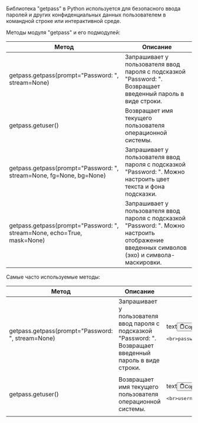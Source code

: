 <p>Библиотека "getpass" в Python используется для безопасного ввода паролей и других конфиденциальных
данных пользователем в командной строке или интерактивной среде.</p>
<p>Методы модуля "getpass" и его подмодулей:</p>
<table>
<thead>
<tr>
<th>Метод</th>
<th>Описание</th>
</tr>
</thead>
<tbody>
<tr>
<td>getpass.getpass(prompt="Password: ", stream=None)</td>
<td>Запрашивает у пользователя ввод пароля с подсказкой "Password: ". Возвращает введенный пароль в виде строки.</td>
</tr>
<tr>
<td>getpass.getuser()</td>
<td>Возвращает имя текущего пользователя операционной системы.</td>
</tr>
<tr>
<td>getpass.getpass(prompt="Password: ", stream=None, fg=None, bg=None)</td>
<td>Запрашивает у пользователя ввод пароля с подсказкой "Password: ". Можно настроить цвет текста и фона подсказки.</td>
</tr>
<tr>
<td>getpass.getpass(prompt="Password: ", stream=None, echo=True, mask=None)</td>
<td>Запрашивает у пользователя ввод пароля с подсказкой "Password: ". Можно настроить отображение введенных символов (эхо) и символа-маскировки.</td>
</tr>
</tbody>
</table>
<p>Самые часто используемые методы:</p>
<table>
<thead>
<tr>
<th>Метод</th>
<th>Описание</th>
<th>Пример кода</th>
</tr>
</thead>
<tbody>
<tr>
<td>getpass.getpass(prompt="Password: ", stream=None)</td>
<td>Запрашивает у пользователя ввод пароля с подсказкой "Password: ". Возвращает введенный пароль в виде строки.</td>
<td><div class="code-element"><div class="lang-line"><text>text</text><button class="copy-button"id="coded9ff29caca8c538b1a409d8e0f8a933bb"onclick="copyCode(coded9ff29caca8c538b1a409d8e0f8a933b, coded9ff29caca8c538b1a409d8e0f8a933bb)"><svg stroke="currentColor"fill="none"stroke-width="2"viewBox="0 0 24 24"stroke-linecap="round"stroke-linejoin="round"class="h-4 w-4"height="1em"width="1em"xmlns="http://www.w3.org/2000/svg"><path d="M16 4h2a2 2 0 0 1 2 2v14a2 2 0 0 1-2 2H6a2 2 0 0 1-2-2V6a2 2 0 0 1 2-2h2"></path><rect x="8" y="2" width="8" height="4" rx="1" ry="1"></rect></svg><text>Copy code</text></button></div><div class="code" id="coded9ff29caca8c538b1a409d8e0f8a933b"><div class="highlight"><pre><span></span>&lt;br&gt;password = getpass.getpass(prompt=&quot;Enter your password: &quot;)</td>
</tr>
<tr>
<td></pre></div></div></div></td>
<td></td>
<td></td>
</tr>
<tr>
<td>getpass.getuser()</td>
<td>Возвращает имя текущего пользователя операционной системы.</td>
<td><div class="code-element"><div class="lang-line"><text>text</text><button class="copy-button"id="code6d43317e869b70549b4eb73676a45870b"onclick="copyCode(code6d43317e869b70549b4eb73676a45870, code6d43317e869b70549b4eb73676a45870b)"><svg stroke="currentColor"fill="none"stroke-width="2"viewBox="0 0 24 24"stroke-linecap="round"stroke-linejoin="round"class="h-4 w-4"height="1em"width="1em"xmlns="http://www.w3.org/2000/svg"><path d="M16 4h2a2 2 0 0 1 2 2v14a2 2 0 0 1-2 2H6a2 2 0 0 1-2-2V6a2 2 0 0 1 2-2h2"></path><rect x="8" y="2" width="8" height="4" rx="1" ry="1"></rect></svg><text>Copy code</text></button></div><div class="code" id="code6d43317e869b70549b4eb73676a45870"><div class="highlight"><pre><span></span>&lt;br&gt;username = getpass.getuser()</td>
</tr>
<tr>
<td></pre></div></div></div></td>
<td></td>
<td></td>
</tr>
</tbody>
</table>